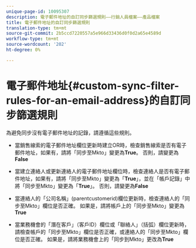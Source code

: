 ```yaml
---
unique-page-id: 10095307
description: 電子郵件地址的自訂同步篩選規則——行銷人員檔案——產品檔案
title: 電子郵件地址的自訂同步篩選規則
translation-type: tm+mt
source-git-commit: 2b5ccd7220557a5e966d33436d0f0d2a65e4589d
workflow-type: tm+mt
source-wordcount: '202'
ht-degree: 0%

---
```



# 電子郵件地址{#custom-sync-filter-rules-for-an-email-address}的自訂同步篩選規則

為避免同步沒有電子郵件地址的記錄，請遵循這些規則。

* 當銷售線索的電子郵件地址欄位更新時建立OR時，檢查銷售線索是否有電子郵件地址，如果有，請將「同步至Mkto」變更為&#x200B;**True**。 否則，請變更為&#x200B;**False**

* 當建立連絡人或更新連絡人的電子郵件地址欄位時，檢查連絡人是否有電子郵件地址，如果有，請將「同步至Mkto」變更為「**True**」，並在「帳戶記錄」中將「同步至Mkto」變更為「**True**」。 否則，請變更為&#x200B;**False**

* 當連絡人的「公司名稱」(parentcustomerid)欄位更新時，檢查連絡人的「同步至Mkto」欄位是否正確。 如果是，請將帳戶上的「同步至Mkto」變更為&#x200B;**True**
* 當業務機會的「潛在客戶」（客戶ID）欄位或「聯絡人」（括弧）欄位更新時，請檢查帳戶的「同步至Mkto」欄位是否正確，或連絡人的「同步至Mkto」欄位是否正確。 如果是，請將業務機會上的「同步到Mkto」更改為&#x200B;**True**

